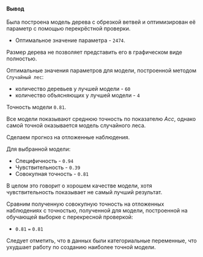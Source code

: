 #### Вывод

Была построена модель дерева с обрезкой ветвей и оптимизирован её параметр с помощью перекрёстной проверки.

* Оптимальное значение параметра - `2474`. 

Размер дерева не позволяет представить его в графическом виде полностью.


Оптимальные значения параметров для модели, построенной методом `Случайный лес`:

* количество деревьев у лучшей модели - `60`
* количество объясняющих у лучшей модели - `4`

Точность модели `0.81`.


Все модели показывают среднюю точность по показателю $Acc$, однако самой точной оказывается модель случайного леса.

Сделаем прогноз на отложенные наблюдения.  

Для выбранной модели:

* Специфичность - `0.94`
* Чувствительность - `0.39`
* Совокупная точность - `0.81`

В целом это говорит о хорошем качестве модели, хотя чувствительность показывает не самый лучший результат. 


Сравним полученную совокупную точность на отложенных наблюдениях с точностью, полученной для модели, построенной на обучающей выборке с перекресной проверкой:

* `0.81` `=` `0.81`

Следует отметить, что в данных были категориальные переменные, что ухудшает работу по созданию наиболее точной модели.

